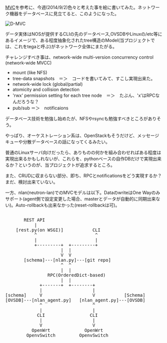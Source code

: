 [MVC](http://en.wikipedia.org/wiki/Model%E2%80%93view%E2%80%93controller)を参考に、今週(2014/9/2)色々と考えた事を絵に書いてみた。ネットワーク機器をデータベースに見立てると、このようになった。

![D-MVC](https://raw.githubusercontent.com/alexanderplatz1999/tega/master/doc/d-mvc.png)

データ実体はNOSが提供するCLIの先のデータベース,OVSDBやLinuxの/etc等にあるイメージで、ある程度抽象化されたtree構造のModel(当プロジェクトでは、これをtegaと呼ぶ)がネットワーク全体にまたがる。

チャレンジすべき事は、network-wide multi-version concurrency control (network-wide MVCC)
* mount (like NFS)
* tree-data snapshots　＝＞　コードを書いてみて、すこし実現出来た。
* network-wide lock (global/partial)
* atomicity and collision detection
* 'rwx' permission setting for each tree node　＝＞　たぶん、'x'はRPCなんだろうな？
* pub/sub ＝＞　notificaions

データベース技術を勉強し始めたが、NFSやrsyncも勉強すべきところがありそう。

やっぱり、オーケストレーション系は、OpenStackもそうだけど、メッセージキューや分散データベースの話になってくるみたい。

普通のLinuxサーバ向けだったら、ありものの何かを組み合わせればある程度は実現出来るかもしれないが、これらを、pythonベースの自作DBだけで実現出来るか？というのが、当プロジェクトが追求するところ。

また、CRUDに収まらない部分、即ち、RPCとnotificationsをどう実現するか？まだ、検討出来ていない。

一方、nlan(neutron-lan)でのMVCモデルは以下。DataのwriteはOne Wayのみサポート(agent側で設定変更した場合、masterとデータが自動的に同期出来ない)。Auto-rollbackも出来なかった(reset-rollbackは可)。
<pre>

       REST API
           |
    [rest.py(on WSGI)]           CLI
           ^                      ^
           |                      |
           +---------+  +---------+
                     |  |
                     V  V
       [schema]---[nlan.py]---[git repo]
                     ^  ^
                     |  |
                RPC(OrderedDict-based)
                     |  |
             +-------+  +--------+
             |                   |
[schema]     V                   V           [Schema]
[OVSDB]---[nlan_agent.py]   [nlan_agent.py]---[OVSDB]
             ^                   ^
             |                   |
            CLI                 CLI
             |                   |
             V                   V
          OpenWrt             OpenWrt
        OpenvSwitch         OpenvSwitch
</pre>
